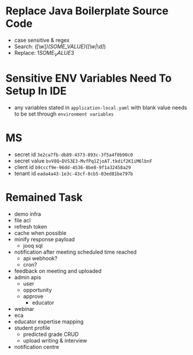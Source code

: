 # Replace Java Boilerplate Source Code
 - case sensitive & regex
 - Search: ([\w]*)(SOME_VALUE)([\w|\d]*)
 - Replace: $1SOME_VALUE$3

# Sensitive ENV Variables Need To Setup In IDE
 - any variables stated in `application-local.yaml` with blank value needs to be set through `environment variables`

# MS
 - secret id `3e2ca7fb-db89-4373-893c-3f5a4f0b90c0`
 - secret value `bvV8Q~DVS3E3-MvfPq1ZjoAT.tkdif2K1iM6lbnF`
 - client id `b9cccf9e-96dd-4536-8be8-9f1a32458a29`
 - tenant id `eada4a43-1e3c-43cf-8cb5-03ed81be797b`

# Remained Task
- demo infra
- file acl
- refresh token
- cache when possible
- minify response payload
  - jooq sql
- notification after meeting scheduled time reached
  - api webhook?
  - cron?
- feedback on meeting and uploaded
- admin apis
  - user
  - opportunity
  - approve
    - educator
- webinar
- eca
- educator expertise mapping
- student profile 
  - predicted grade CRUD
  - upload writing & interview
- notification centre

